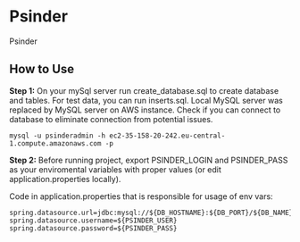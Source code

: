 # Psinder

Psinder

## How to Use

**Step 1:**
On your mySql server run create_database.sql to create database and tables.
For test data, you can run inserts.sql.
Local MySQL server was replaced by MySQL server on AWS instance. Check if you can connect to database to eliminate connection from potential issues.
```
mysql -u psinderadmin -h ec2-35-158-20-242.eu-central-1.compute.amazonaws.com -p
```

**Step 2:**
Before running project, export PSINDER_LOGIN and PSINDER_PASS as your enviromental variables with proper values (or edit application.properties locally).

Code in application.properties that is responsible for usage of env vars:
```
spring.datasource.url=jdbc:mysql://${DB_HOSTNAME}:${DB_PORT}/${DB_NAME}
spring.datasource.username=${PSINDER_USER}
spring.datasource.password=${PSINDER_PASS}
```
